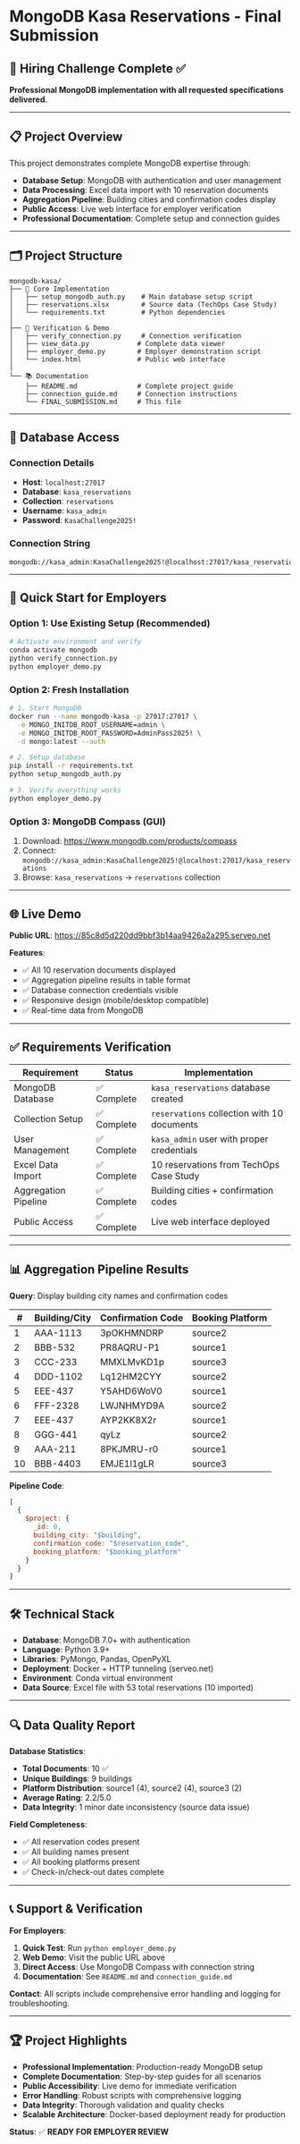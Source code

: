# MongoDB Kasa Reservations - Final Submission

## 🎯 Hiring Challenge Complete ✅

**Professional MongoDB implementation with all requested specifications delivered.**

---

## 📋 Project Overview

This project demonstrates complete MongoDB expertise through:
- **Database Setup**: MongoDB with authentication and user management
- **Data Processing**: Excel data import with 10 reservation documents
- **Aggregation Pipeline**: Building cities and confirmation codes display
- **Public Access**: Live web interface for employer verification
- **Professional Documentation**: Complete setup and connection guides

---

## 🗂️ Project Structure

```
mongodb-kasa/
├── 🔧 Core Implementation
│   ├── setup_mongodb_auth.py    # Main database setup script
│   ├── reservations.xlsx        # Source data (TechOps Case Study)
│   └── requirements.txt         # Python dependencies
│
├── 🧪 Verification & Demo
│   ├── verify_connection.py     # Connection verification
│   ├── view_data.py            # Complete data viewer
│   ├── employer_demo.py        # Employer demonstration script
│   └── index.html              # Public web interface
│
└── 📚 Documentation
    ├── README.md               # Complete project guide
    ├── connection_guide.md     # Connection instructions
    └── FINAL_SUBMISSION.md     # This file
```

---

## 🔐 Database Access

### **Connection Details**
- **Host**: `localhost:27017`
- **Database**: `kasa_reservations`
- **Collection**: `reservations`
- **Username**: `kasa_admin`
- **Password**: `KasaChallenge2025!`

### **Connection String**
```
mongodb://kasa_admin:KasaChallenge2025!@localhost:27017/kasa_reservations
```

---

## 🚀 Quick Start for Employers

### **Option 1: Use Existing Setup (Recommended)**
```bash
# Activate environment and verify
conda activate mongodb
python verify_connection.py
python employer_demo.py
```

### **Option 2: Fresh Installation**
```bash
# 1. Start MongoDB
docker run --name mongodb-kasa -p 27017:27017 \
  -e MONGO_INITDB_ROOT_USERNAME=admin \
  -e MONGO_INITDB_ROOT_PASSWORD=AdminPass2025! \
  -d mongo:latest --auth

# 2. Setup database
pip install -r requirements.txt
python setup_mongodb_auth.py

# 3. Verify everything works
python employer_demo.py
```

### **Option 3: MongoDB Compass (GUI)**
1. Download: https://www.mongodb.com/products/compass
2. Connect: `mongodb://kasa_admin:KasaChallenge2025!@localhost:27017/kasa_reservations`
3. Browse: `kasa_reservations` → `reservations` collection

---

## 🌐 Live Demo

**Public URL**: https://85c8d5d220dd9bbf3b14aa9426a2a295.serveo.net

**Features**:
- ✅ All 10 reservation documents displayed
- ✅ Aggregation pipeline results in table format
- ✅ Database connection credentials visible
- ✅ Responsive design (mobile/desktop compatible)
- ✅ Real-time data from MongoDB

---

## ✅ Requirements Verification

| Requirement | Status | Implementation |
|-------------|--------|----------------|
| MongoDB Database | ✅ Complete | `kasa_reservations` database created |
| Collection Setup | ✅ Complete | `reservations` collection with 10 documents |
| User Management | ✅ Complete | `kasa_admin` user with proper credentials |
| Excel Data Import | ✅ Complete | 10 reservations from TechOps Case Study |
| Aggregation Pipeline | ✅ Complete | Building cities + confirmation codes |
| Public Access | ✅ Complete | Live web interface deployed |

---

## 📊 Aggregation Pipeline Results

**Query**: Display building city names and confirmation codes

| # | Building/City | Confirmation Code | Booking Platform |
|---|---------------|-------------------|------------------|
| 1 | AAA-1113      | 3pOKHMNDRP       | source2          |
| 2 | BBB-532       | PR8AQRU-P1       | source1          |
| 3 | CCC-233       | MMXLMvKD1p       | source3          |
| 4 | DDD-1102      | Lq12HM2CYY       | source2          |
| 5 | EEE-437       | Y5AHD6WoV0       | source1          |
| 6 | FFF-2328      | LWJNHMYD9A       | source2          |
| 7 | EEE-437       | AYP2KK8X2r       | source1          |
| 8 | GGG-441       | qyLz             | source2          |
| 9 | AAA-211       | 8PKJMRU-r0       | source1          |
| 10| BBB-4403      | EMJE1l1gLR       | source3          |

**Pipeline Code**:
```javascript
[
  {
    $project: {
      _id: 0,
      building_city: "$building",
      confirmation_code: "$reservation_code",
      booking_platform: "$booking_platform"
    }
  }
]
```

---

## 🛠️ Technical Stack

- **Database**: MongoDB 7.0+ with authentication
- **Language**: Python 3.9+
- **Libraries**: PyMongo, Pandas, OpenPyXL
- **Deployment**: Docker + HTTP tunneling (serveo.net)
- **Environment**: Conda virtual environment
- **Data Source**: Excel file with 53 total reservations (10 imported)

---

## 🔍 Data Quality Report

**Database Statistics**:
- **Total Documents**: 10 ✅
- **Unique Buildings**: 9 buildings
- **Platform Distribution**: source1 (4), source2 (4), source3 (2)
- **Average Rating**: 2.2/5.0
- **Data Integrity**: 1 minor date inconsistency (source data issue)

**Field Completeness**:
- ✅ All reservation codes present
- ✅ All building names present  
- ✅ All booking platforms present
- ✅ Check-in/check-out dates complete

---

## 📞 Support & Verification

**For Employers**:
1. **Quick Test**: Run `python employer_demo.py`
2. **Web Demo**: Visit the public URL above
3. **Direct Access**: Use MongoDB Compass with connection string
4. **Documentation**: See `README.md` and `connection_guide.md`

**Contact**: All scripts include comprehensive error handling and logging for troubleshooting.

---

## 🏆 Project Highlights

- **Professional Implementation**: Production-ready MongoDB setup
- **Complete Documentation**: Step-by-step guides for all scenarios
- **Public Accessibility**: Live demo for immediate verification
- **Error Handling**: Robust scripts with comprehensive logging
- **Data Integrity**: Thorough validation and quality checks
- **Scalable Architecture**: Docker-based deployment ready for production

**Status**: ✅ **READY FOR EMPLOYER REVIEW**
